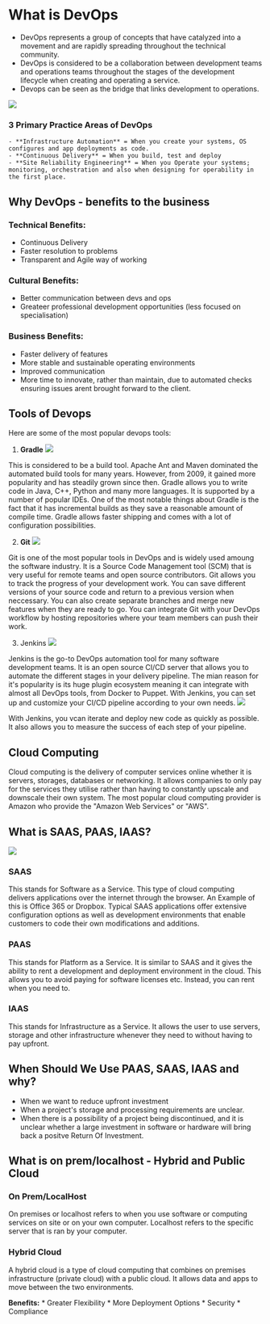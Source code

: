 # What is DevOps

* DevOps represents a group of concepts that have catalyzed into a movement and are rapidly spreading throughout the technical community.
* DevOps is considered to be a collaboration between development teams and operations teams throughout the stages of the development lifecycle when creating and operating a service.
* Devops can be seen as the bridge that links development to operations.

![](Devops.png)

### 3 Primary Practice Areas of DevOps

	- **Infrastructure Automation** = When you create your systems, OS configures and app deployments as code.
	- **Continuous Delivery** = When you build, test and deploy
	- **Site Reliability Engineering** = When you Operate your systems; monitoring, orchestration and also when designing for operability in the first place.

## Why DevOps - benefits to the business

### Technical Benefits:
* Continuous Delivery
* Faster resolution to problems
* Transparent and Agile way of working

### Cultural Benefits:
* Better communication between devs and ops
* Greateer professional development opportunities (less focused on specialisation)

### Business Benefits:
* Faster delivery of features
* More stable and sustainable operating environments
* Improved communication
* More time to innovate, rather than maintain, due to automated checks ensuring issues arent brought forward to the client.


## Tools of Devops

Here are some of the most popular devops tools:

1. **Gradle** 
![](gradle.png)

This is considered to be a build tool. Apache Ant and Maven dominated the automated build tools for many years. However, from 2009, it gained more popularity and has steadily grown since then. Gradle allows you to write code in Java, C++, Python and many more languages. It is supported by a number of popular IDEs. One of the most notable things about Gradle is the fact that it has incremental builds as they save a reasonable amount of compile time. Gradle allows faster shipping and comes with a lot of configuration possibilities.

2. **Git**
![](git.png)

Git is one of the most popular tools in DevOps and is widely used amoung the software industry. It is a Source Code Management tool (SCM) that is very useful for remote teams and open source contributors. Git allows you to track the progress of your development work. You can save different versions of your source code and return to a previous version when neccessary. You can also create separate branches and merge new features when they are ready to go. You can integrate Git with your DevOps workflow by hosting repositories where your team members can push their work.

3. Jenkins
![](jenkins.png)

Jenkins is the go-to DevOps automation tool for many software development teams. It is an open source CI/CD server that allows you to automate the different stages in your delivery pipeline. The mian reason for it's popularity is its huge plugin ecosystem meaning it can integrate with almost all DevOps tools, from Docker to Puppet. With Jenkins, you can set up and customize your CI/CD pipeline according to your own needs.
![](pipeline.png)

With Jenkins, you vcan iterate and deploy new code as quickly as possible. It also allows you to measure the success of each step of your pipeline.


## Cloud Computing

Cloud computing is the delivery of computer services online whether it is servers, storages, databases or networking. It allows companies to only pay for the services they utilise rather than having to constantly upscale and downscale their own system. The most popular cloud computing provider is Amazon who provide the "Amazon Web Services" or "AWS".

## What is SAAS, PAAS, IAAS?
![](SAAS.jpg)

### SAAS

This stands for Software as a Service. This type of cloud computing delivers applications over the internet through the browser. An Example of this is Office 365 or Dropbox. Typical SAAS applications offer extensive configuration options as well as development environments that enable customers to code their own modifications and additions.

### PAAS

This stands for Platform as a Service. It is similar to SAAS and it gives the ability to rent a development and deployment environment in the cloud. This allows you to avoid paying for software licenses etc. Instead, you can rent when you need to.

### IAAS

This stands for Infrastructure as a Service. It allows the user to use servers, storage and other infrastructure whenever they need to without having to pay upfront.


## When Should We Use PAAS, SAAS, IAAS and why?

* When we want to reduce upfront investment
* When a project's storage and processing requirements are unclear.
* When there is a possibility of a project being discontinued, and it is unclear whether a large investment in software or hardware will bring back a positve Return Of Investment.

## What is on prem/localhost - Hybrid and Public Cloud

### On Prem/LocalHost

On premises or localhost refers to when you use software or computing services on site or on your own computer. Localhost refers to the specific server that is ran by your computer.

### Hybrid Cloud

A hybrid cloud is a type of cloud computing that combines on premises infrastructure (private cloud) with a public cloud. It allows data and apps to move between the two environments.

**Benefits:**
	* Greater Flexibility
	* More Deployment Options
	* Security
	* Compliance
